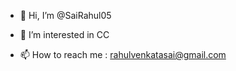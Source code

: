 - 👋 Hi, I’m @SaiRahul05
- 👀 I’m interested in CC

- 📫 How to reach me : rahulvenkatasai@gmail.com

<!---
SaiRahul05/SaiRahul05 is a ✨ special ✨ repository because its `README.md` (this file) appears on your GitHub profile.
You can click the Preview link to take a look at your changes.
--->
